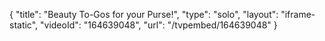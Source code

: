 {
    "title": "Beauty To-Gos for your Purse!",
    "type": "solo",
    "layout": "iframe-static",
    "videoId": "164639048",
    "url": "\/tvpembed\/164639048"
}